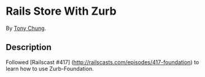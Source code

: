 # Rails Store With Zurb

By [Tony Chung](http://www.github.com/tonycchung).

## Description

Followed [Railscast #417] (http://railscasts.com/episodes/417-foundation) to learn how to use Zurb-Foundation.

